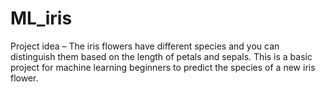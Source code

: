# ML_iris
Project idea – The iris flowers have different species and you can distinguish them based on the length of petals and sepals. This is a basic project for machine learning beginners to predict the species of a new iris flower.
